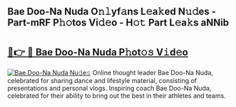## Bae Doo-Na Nuda O𝚗𝚕yf𝚊ns L𝚎a𝚔ed N𝚞𝚍es - Part-mRF P𝚑𝚘tos Vi𝚍𝚎o - H𝚘𝚝 Part L𝚎a𝚔s aNNib

# <h2><a href="http://kf5oex.oniu.top/?m=Bae+Doo-Na+Nuda">🔗👉 🔴 Bae Doo-Na Nuda P𝚑ot𝚘𝚜 V𝚒d𝚎o</a></h2>

[![Bae Doo-Na Nuda Nu𝚍e𝚜](https://i.imgur.com/0qMVB7G.gif)](http://kf5oex.oniu.top/?m=Bae+Doo-Na+Nuda)
Online thought leader Bae Doo-Na Nuda, celebrated for sharing dance and lifestyle material, consisting of presentations and personal vlogs. Inspiring coach Bae Doo-Na Nuda, celebrated for their ability to bring out the best in their athletes and teams.  
